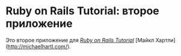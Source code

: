 # Ruby on Rails Tutorial: второе приложение 

Это второе приложение для 
[*Ruby on Rails Tutorial*](http://railstutorial.org/)
[Майкл Хартли] (http://michaelhartl.com/).

